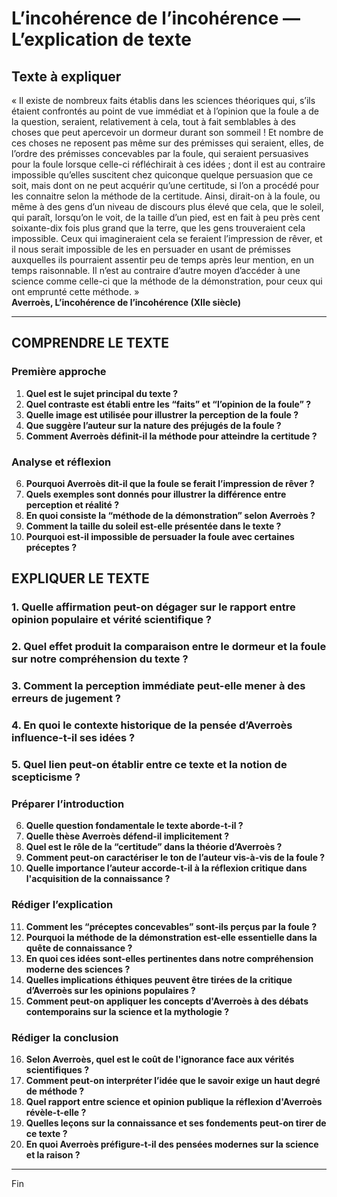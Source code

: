 # L’incohérence de l’incohérence — L’explication de texte

## Texte à expliquer
« Il existe de nombreux faits établis dans les sciences théoriques qui, s’ils étaient confrontés au point de vue immédiat et à l’opinion que la foule a de la question, seraient, relativement à cela, tout à fait semblables à des choses que peut apercevoir un dormeur durant son sommeil ! Et nombre de ces choses ne reposent pas même sur des prémisses qui seraient, elles, de l’ordre des prémisses concevables par la foule, qui seraient persuasives pour la foule lorsque celle-ci réfléchirait à ces idées ; dont il est au contraire impossible qu’elles suscitent chez quiconque quelque persuasion que ce soit, mais dont on ne peut acquérir qu’une certitude, si l’on a procédé pour les connaitre selon la méthode de la certitude. Ainsi, dirait-on à la foule, ou même à des gens d’un niveau de discours plus élevé que cela, que le soleil, qui paraît, lorsqu’on le voit, de la taille d’un pied, est en fait à peu près cent soixante-dix fois plus grand que la terre, que les gens trouveraient cela impossible. Ceux qui imagineraient cela se feraient l’impression de rêver, et il nous serait impossible de les en persuader en usant de prémisses auxquelles ils pourraient assentir peu de temps après leur mention, en un temps raisonnable. Il n’est au contraire d’autre moyen d’accéder à une science comme celle-ci que la méthode de la démonstration, pour ceux qui ont emprunté cette méthode. »  
**Averroès, L’incohérence de l’incohérence (XIIe siècle)**

---

## COMPRENDRE LE TEXTE

### Première approche

1. **Quel est le sujet principal du texte ?**  
2. **Quel contraste est établi entre les “faits” et “l’opinion de la foule” ?**  
3. **Quelle image est utilisée pour illustrer la perception de la foule ?**  
4. **Que suggère l’auteur sur la nature des préjugés de la foule ?**  
5. **Comment Averroès définit-il la méthode pour atteindre la certitude ?**  

### Analyse et réflexion

6. **Pourquoi Averroès dit-il que la foule se ferait l’impression de rêver ?**  
7. **Quels exemples sont donnés pour illustrer la différence entre perception et réalité ?**  
8. **En quoi consiste la “méthode de la démonstration” selon Averroès ?**  
9. **Comment la taille du soleil est-elle présentée dans le texte ?**  
10. **Pourquoi est-il impossible de persuader la foule avec certaines préceptes ?**  

## EXPLIQUER LE TEXTE

### 1. Quelle affirmation peut-on dégager sur le rapport entre opinion populaire et vérité scientifique ?  
### 2. Quel effet produit la comparaison entre le dormeur et la foule sur notre compréhension du texte ?  
### 3. Comment la perception immédiate peut-elle mener à des erreurs de jugement ?  
### 4. En quoi le contexte historique de la pensée d’Averroès influence-t-il ses idées ?  
### 5. Quel lien peut-on établir entre ce texte et la notion de scepticisme ?  

### Préparer l’introduction

6. **Quelle question fondamentale le texte aborde-t-il ?**  
7. **Quelle thèse Averroès défend-il implicitement ?**  
8. **Quel est le rôle de la “certitude” dans la théorie d’Averroès ?**  
9. **Comment peut-on caractériser le ton de l’auteur vis-à-vis de la foule ?**  
10. **Quelle importance l’auteur accorde-t-il à la réflexion critique dans l'acquisition de la connaissance ?**  

### Rédiger l’explication

11. **Comment les “préceptes concevables” sont-ils perçus par la foule ?**  
12. **Pourquoi la méthode de la démonstration est-elle essentielle dans la quête de connaissance ?**  
13. **En quoi ces idées sont-elles pertinentes dans notre compréhension moderne des sciences ?**  
14. **Quelles implications éthiques peuvent être tirées de la critique d’Averroès sur les opinions populaires ?**  
15. **Comment peut-on appliquer les concepts d'Averroès à des débats contemporains sur la science et la mythologie ?**  

### Rédiger la conclusion

16. **Selon Averroès, quel est le coût de l'ignorance face aux vérités scientifiques ?**  
17. **Comment peut-on interpréter l’idée que le savoir exige un haut degré de méthode ?**  
18. **Quel rapport entre science et opinion publique la réflexion d'Averroès révèle-t-elle ?**  
19. **Quelles leçons sur la connaissance et ses fondements peut-on tirer de ce texte ?**  
20. **En quoi Averroès préfigure-t-il des pensées modernes sur la science et la raison ?**  

---

Fin